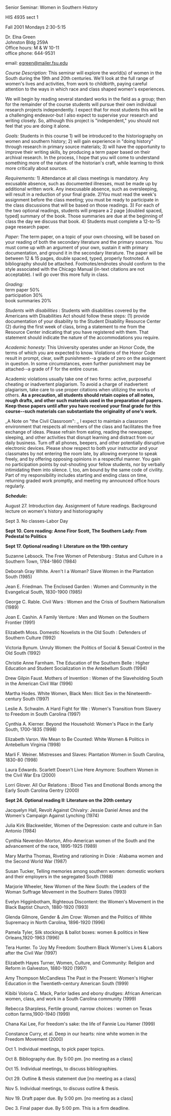 Senior Seminar: Women in Southern History

HIS 4935 sect 1

Fall 2001 Mondays 2:30-5:15

Dr. Elna Green  
Johnston Bldg 259A  
Office hours: M & W 10-11  
office phone: 644-9531

email: [egreen@mailer.fsu.edu](mailto:egreen@mailer.fsu.edu)

  
  
  
  
  

_Course Description:_ This seminar will explore the world(s) of women in the
South during the 19th and 20th centuries. We'll look at the full range of
women's lives and activities, from work to childbirth, paying careful
attention to the ways in which race and class shaped women's experiences.

We will begin by reading several standard works in the field as a group; then
for the remainder of the course students will pursue their own individual
research projects independently. I expect that for most students this will be
a challenging endeavor-but I also expect to supervise your research and
writing closely. So, although this project is "independent," you should not
feel that you are doing it alone.

_Goals:_ Students in this course 1) will be introduced to the historiography
on women and southern history; 2) will gain experience in "doing history"
through research in primary source materials; 3) will have the opportunity to
improve their writing skills, by producing a term paper based on their
archival research. In the process, I hope that you will come to understand
something more of the nature of the historian's craft, while learning to think
more critically about sources.

_Requirements:_ 1) Attendance at all class meetings is mandatory. Any
excusable absence, such as documented illnesses, must be made up by additional
written work. Any inexcusable absence, such as oversleeping, will result in a
reduction of your final grade. 2)You must read the week's assignment before
the class meeting; you must be ready to participate in the class discussions
that will be based on those readings. 3) For each of the two optional
readings, students will prepare a 2 page [doubled spaced, typed] summary of
the book. Those summaries are due at the beginning of class the day we discuss
that book. 4) Students must complete a 12-to-15 page research paper.

_Paper:_ The term paper, on a topic of your own choosing, will be based on
your reading of both the secondary literature and the primary sources. You
must come up with an argument of your own, sustain it with primary
documentation, and ground it in the secondary literature. The paper will be
between 12  & 15 pages, double spaced, typed, properly footnoted. A
bibliography should be attached. Footnotes/endnotes should conform to the
style associated with the Chicago Manual (in-text citations are not
acceptable). I will go over this more fully in class.

_Grading:_  
term paper 50%  
participation 30%  
book summaries 20%

_Students with disabilities_ : Students with disabilities covered by the
Americans with Disabilities Act should follow these steps: (1) provide
documentation of your disability to the Student Disability Resource Center (2)
during the first week of class, bring a statement to me from the Resource
Center indicating that you have registered with them. That statement should
indicate the nature of the accommodations you require.

_Academic honesty:_ This University operates under an Honor Code, the terms of
which you are expected to know. Violations of the Honor Code result in prompt,
clear, swift punishment--a grade of zero on the assignment in question. In
some circumstances, even further punishment may be attached--a grade of F for
the entire course.

Academic violations usually take one of two forms: active, purposeful cheating
or inadvertent plagiarism. To avoid a charge of inadvertent plagiarism, take
care to use proper citations when utilizing the works of others. **As a
precaution, all students should retain copies of all notes, rough drafts, and
other such materials used in the preparation of papers. Keep these papers
until after you have received your final grade for this course--such materials
can substantiate the originality of one's work.**

_A Note on "the Civil Classroom":  _  I expect to maintain a classroom
environment that respects all members of the class and facilitates the free
exchange of ideas. Please refrain from eating, reading the newspaper,
sleeping, and other activities that disrupt learning and distract from our
daily business. Turn off all phones, beepers, and other potentially disruptive
electronic devices. Please show respect to both your instructor and your
classmates by not entering the room late, by allowing everyone to speak
freely, and by offering opposing opinions in a respectful manner. You gain no
participation points by out-shouting your fellow students, nor by verbally
intimidating them into silence. I, too, am bound by the same code of civility.
Part of my responsibility includes starting and ending class on time,
returning graded work promptly, and meeting my announced office hours
regularly.

**_Schedule:_**

  
  

August 27. Introduction day. Assignment of future readings. Background lecture
on women's history and historiography

Sept 3. No classes-Labor Day

**Sept 10. Core reading: Anne Firor Scott, The Southern Lady: From Pedestal to
Politics**

**Sept 17. Optional reading I: Literature on the 19th century**  


Suzanne Lebsock. The Free Women of Petersburg : Status and Culture in a
Southern Town, 1784-1860 (1984)

Deborah Gray White. Aren't I a Woman? Slave Women in the Plantation South
(1985)

Jean E. Friedman. The Enclosed Garden : Women and Community in the Evangelical
South, 1830-1900 (1985)

George C. Rable. Civil Wars : Women and the Crisis of Southern Nationalism
(1989)

Joan E. Cashin. A Family Venture : Men and Women on the Southern Frontier
(1991)

Elizabeth Moss. Domestic Novelists in the Old South : Defenders of Southern
Culture (1992)

Victoria Bynum. Unruly Women: the Politics of Social & Sexual Control in the
Old South (1992)

Christie Anne Farnham. The Education of the Southern Belle : Higher Education
and Student Socialization in the Antebellum South (1994)

Drew Gilpin Faust. Mothers of Invention : Women of the Slaveholding South in
the American Civil War (1996)

Martha Hodes. White Women, Black Men: Illicit Sex in the Nineteenth-century
South (1997)

Leslie A. Schwalm. A Hard Fight for We : Women's Transition from Slavery to
Freedom in South Carolina (1997)

Cynthia A. Kierner. Beyond the Household: Women's Place in the Early South,
1700-1835 (1998)

Elizabeth Varon. We Mean to Be Counted: White Women & Politics in Antebellum
Virginia (1998)

Marli F. Weiner. Mistresses and Slaves: Plantation Women in South Carolina,
1830-80 (1998)

Laura Edwards. Scarlett Doesn't Live Here Anymore: Southern Women in the Civil
War Era (2000)

Lorri Glover. All Our Relations : Blood Ties and Emotional Bonds among the
Early South Carolina Gentry (2000)  


**Sept 24. Optional reading II: Literature on the 20th century**  


Jacquelyn Hall, Revolt Against Chivalry: Jessie Daniel Ames and the Women's
Campaign Against Lynching (1974)

Julia Kirk Blackwelder, Women of the Depression: caste and culture in San
Antonio (1984)

Cynthia Neverdon-Morton, Afro-American women of the South and the advancement
of the race, 1895-1925 (1989)

Mary Martha Thomas, Riveting and rationing in Dixie : Alabama women and the
Second World War (1987)

Susan Tucker, Telling memories among southern women: domestic workers and
their employers in the segregated South (1988)

Marjorie Wheeler, New Women of the New South: the Leaders of the Woman
Suffrage Movement in the Southern States (1993)

Evelyn Higginbotham, Righteous Discontent: the Women's Movement in the Black
Baptist Church, 1880-1920 (1993)

Glenda Gilmore, Gender & Jim Crow: Women and the Politics of White Supremacy
in North Carolina, 1896-1920 (1996)

Pamela Tyler, Silk stockings & ballot boxes: women & politics in New
Orleans,1920-1963 (1996)

Tera Hunter. To 'Joy My Freedom: Southern Black Women's Lives & Labors after
the Civil War (1997)

Elizabeth Hayes Turner, Women, Culture, and Community: Religion and Reform in
Galveston, 1880-1920 (1997)

Amy Thompson McCandless The Past in the Present: Women's Higher Education in
the Twentieth-century American South (1999)

Kibibi Voloria C. Mack, Parlor ladies and ebony drudges: African American
women, class, and work in a South Carolina community (1999)

Rebecca Sharpless, Fertile ground, narrow choices : women on Texas cotton
farms,1900-1940 (1999)

Chana Kai Lee, For freedom's sake: the life of Fannie Lou Hamer (1999)

Constance Curry, et al. Deep in our hearts: nine white women in the Freedom
Movement (2000)  
    
    


Oct 1. Individual meetings, to pick paper topics.

Oct 8. Bibliography due. By 5:00 pm. [no meeting as a class]

Oct 15. Individual meetings, to discuss bibliographies.

Oct 29. Outline & thesis statement due [no meeting as a class]

Nov 5. Individual meetings, to discuss outline & thesis.

Nov 19. Draft paper due. By 5:00 pm. [no meeting as a class]

Dec 3. Final paper due. By 5:00 pm. This is a firm deadline.

